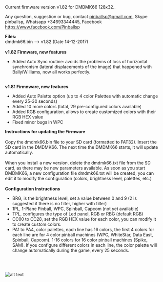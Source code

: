 
Current firmware version v1.82 for DMDMK66 128x32..

Any question, suggestion or bug, contact pinballsp@gmail.com, Skype pinballsp, Whatsapp +34693344445, Facebook https://www.facebook.com/Pinballsp

<b>Files:</b><br>
dmdmk66.bin --> v1.82 (Date 14-12-2017) <br>
<br><b>v1.82 Firmware, new features</b>
<ul>
<li>Added Auto Sync routine: avoids the problems of loss of horizontal synchronism (lateral displacements of the image) that happened with Bally/Williams, now all works perfectly.</li>
</ul>
<br>
<b>v1.81 Firmnware, new features</b>
<ul>
<li>Added Auto Palette option (up to 4 color Palettes with automatic change every 25-30 seconds)</li>
<li>Added 10 more colors (total, 29 pre-configured colors available)</li>
<li>Added RGB configuration, allows to create customized colors with their RGB HEX value</li>
<li>Fixed minor bugs in WPC</li>
</ul>

<b>Instructions for updating the Firmware</b>
<br><br>
Copy the dmdmk66.bin file to your SD card (formatted to FAT32). Insert the SD card in the DMDMK66. The next time the DMDMK66 starts, it will update automatically.<br><br>
When you install a new version, delete the dmdmk66.txt file from the SD card, as there may be new parameters available. As soon as you start DMDMK66, a new configuration file dmdmk66.txt will be created, you can edit it to modify the configuration (colors, brightness level, palettes, etc.)
<br><br>
<b>Configuration Instructions</b>
<br>
<ul>
<li> BRG, is the brightness level, set a value between 0 and 9 (2 is suggested if there is no filter, higher with filter) </ li>
<li> 1PL, 1-Plane Pinball, WPC, Spinball, Capcom (not yet available) </ li>
<li> TPL, configures the type of Led panel, RGB or RBG (default RGB) </ li>
<li> CC00 to CC28, set the RGB HEX value for each color, you can modify it to create custom colors. </ li>
<li> PA1 to PA4, color palettes, each line has 16 colors, the first 4 colors for each line are for 4 color pinball machines (WPC, WhiteStar, Data East, Spinball, Capcom). 1-16 colors for 16 color pinball machines (Spike, SAM). If you configure
different colors in each line, the color palette will change automatically during the game, every 25 seconds. </ li>
</ul>


<br><br>

![alt text](https://i.imgur.com/4dzc30F.jpg)
